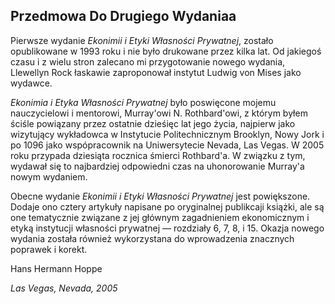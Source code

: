 ## Przedmowa Do Drugiego Wydaniaa

Pierwsze wydanie *Ekonimii i Etyki Własności Prywatnej*, zostało opublikowane w 1993 roku i nie było drukowane przez kilka lat. Od jakiegoś czasu i z wielu stron zalecano mi przygotowanie nowego wydania, Llewellyn Rock łaskawie zaproponował instytut Ludwig von Mises jako wydawce.

*Ekonimia i Etyka Własności Prywatnej* było poswięcone mojemu nauczycielowi i mentorowi, Murray'owi N. Rothbard'owi, z którym byłem ściśle powiązany przez ostatnie dzieśięc lat jego życia, najpierw jako wizytujący wykładowca w Instytucie Politechnicznym Brooklyn, Nowy Jork i po 1096 jako wspópracownik na Uniwersytecie Nevada, Las Vegas. W 2005 roku przypada dziesiąta rocznica śmierci Rothbard'a. W związku z tym, wydawał się to najbardziej odpowiedni czas na uhonorowanie Murray'a nowym wydaniem.

Obecne wydanie *Ekonimii i Etyki Własności Prywatnej* jest powiększone. Dodaje ono cztery artykuły napisane po oryginalnej publikcaji książki, ale są one tematycznie związane z jej głównym zagadnieniem ekonomicznym i etyką instytucji własności prywatnej — rozdziały 6, 7, 8, i 15. Okazja nowego wydania została również wykorzystana do wprowadzenia znacznych poprawek i korekt.

Hans Hermann Hoppe

*Las Vegas, Nevada, 2005*